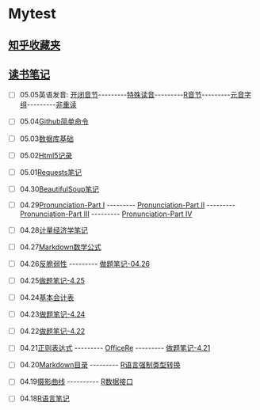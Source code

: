 # Mytest

## [知乎收藏夹](https://jacklv999.github.io/mytest/zhihu/)
## [读书笔记](https://jacklv999.github.io/mytest/%E8%AF%BB%E4%B9%A6%E7%AC%94%E8%AE%B0/%E8%AF%BB%E4%B9%A6%E7%AC%94%E8%AE%B0.html)


- [ ] 05.05英语发音: [开闭音节](https://jacklv999.github.io/mytest/egls/Prnc-%E5%BC%80%E9%97%AD%E9%9F%B3%E8%8A%82.html)---------[特殊读音](https://jacklv999.github.io/mytest/egls/Prnc-%E7%89%B9%E6%AE%8A%E8%AF%BB%E9%9F%B3.html)---------[R音节](https://jacklv999.github.io/mytest/egls/Prnc-R%E9%9F%B3%E8%8A%82.html)---------[元音字组](https://jacklv999.github.io/mytest/egls/Prnc-%E5%85%83%E9%9F%B3%E5%AD%97%E7%BB%84.html)---------[非重读](https://jacklv999.github.io/mytest/egls/Prnc-%E9%9D%9E%E9%87%8D%E8%AF%BB.html)
- [ ] 05.04[Github简单命令](https://jacklv999.github.io/mytest/Github%E7%AE%80%E5%8D%95%E5%91%BD%E4%BB%A4.html)
- [ ] 05.03[数据库基础](https://jacklv999.github.io/mytest/数据库基础.html)
- [ ] 05.02[Html5记录](https://jacklv999.github.io/mytest/Html5%E8%AE%B0%E5%BD%95.html)
- [ ] 05.01[Requests笔记](https://jacklv999.github.io/mytest/requests笔记.html)
- [ ] 04.30[BeautifulSoup笔记](https://www.jianshu.com/p/03fb1603343c)
- [ ] 04.29[Pronunciation-Part I](https://jacklv999.github.io/mytest/Prnct--HART.html) --------- [Pronunciation-Part II](https://jacklv999.github.io/mytest/Prnct-Rhythm&Intonation.html) ---------  [Pronunciation-Part III](https://jacklv999.github.io/mytest/Prnct--Consonsant.html) ---------  [Pronunciation-Part IV](https://jacklv999.github.io/mytest/Prnct--Vowel.html)
- [ ] 04.28[计量经济学笔记](https://jacklv999.github.io/mytest/%E8%AE%A1%E9%87%8F%E7%BB%8F%E6%B5%8E%E5%AD%A6-Part%20I.html)
- [ ] 04.27[Markdown数学公式](https://jacklv999.github.io/mytest/markdown%E6%95%B0%E5%AD%A6%E5%85%AC%E5%BC%8F.html)
- [ ] 04.26[反脆弱性](https://www.jianshu.com/p/eb847f984489)   ---------  [做题笔记-04.26](https://jacklv999.github.io/mytest/%E5%81%9A%E9%A2%98%E7%AC%94%E8%AE%B0-4.26.html)
- [ ] 04.25[做题笔记-4.25](https://jacklv999.github.io/mytest/%E5%81%9A%E9%A2%98%E7%AC%94%E8%AE%B0-4.25.html)
- [ ] 04.24[基本会计表](http://)
- [ ] 04.23[做题笔记-4.24](https://jacklv999.github.io/mytest/做题笔记-4.24.html)
- [ ] 04.22[做题笔记-4.22](https://jacklv999.github.io/mytest/%E5%81%9A%E9%A2%98%E7%AC%94%E8%AE%B0-4.22.html)
- [ ] 04.21[正则表达式](https://jacklv999.github.io/mytest/%E6%AD%A3%E5%88%99%E8%A1%A8%E8%BE%BE%E5%BC%8F.html) ---------  [OfficeRe](http://)  ---------  [做题笔记-4.21](https://jacklv999.github.io/mytest/%E5%81%9A%E9%A2%98%E7%AC%94%E8%AE%B0-4.21.html)
- [ ] 04.20[Markdown目录](https://github.com/jacklv999/Mytest/blob/master/RE5%8F%A3.md) ---------  [R语言强制类型转换](https://jacklv999.github.io/mytest/R语言强制类型转换.html)
- [ ] 04.19[摄影曲线](https://www.jianshu.com/p/e8ad530b5073) ---------- [R数据接口](https://jacklv999.github.io/mytest/R%E8%AF%AD%E8%A8%80%E6%95%B0%E6%8D%AE%E6%8E%A5%E5%8F%A3.html)
- [ ] 04.18[R语言笔记](https://jacklv999.github.io/mytest/R%E8%AF%AD%E8%A8%80%E7%AC%94%E8%AE%B0.html)

